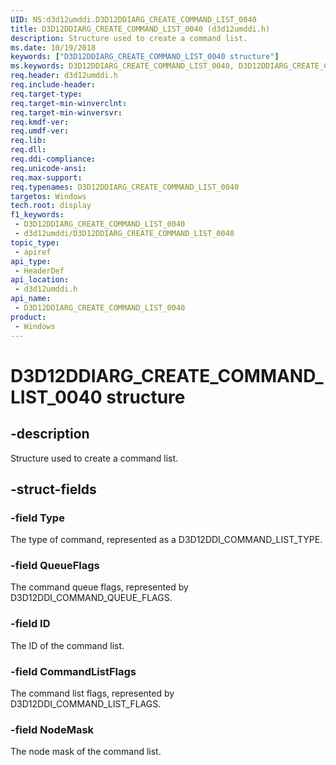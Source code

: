 ```yaml
---
UID: NS:d3d12umddi.D3D12DDIARG_CREATE_COMMAND_LIST_0040
title: D3D12DDIARG_CREATE_COMMAND_LIST_0040 (d3d12umddi.h)
description: Structure used to create a command list.
ms.date: 10/19/2018
keywords: ["D3D12DDIARG_CREATE_COMMAND_LIST_0040 structure"]
ms.keywords: D3D12DDIARG_CREATE_COMMAND_LIST_0040, D3D12DDIARG_CREATE_COMMAND_LIST_0040,
req.header: d3d12umddi.h
req.include-header: 
req.target-type: 
req.target-min-winverclnt: 
req.target-min-winversvr: 
req.kmdf-ver: 
req.umdf-ver: 
req.lib: 
req.dll: 
req.ddi-compliance: 
req.unicode-ansi: 
req.max-support: 
req.typenames: D3D12DDIARG_CREATE_COMMAND_LIST_0040
targetos: Windows
tech.root: display
f1_keywords:
 - D3D12DDIARG_CREATE_COMMAND_LIST_0040
 - d3d12umddi/D3D12DDIARG_CREATE_COMMAND_LIST_0040
topic_type:
 - apiref
api_type:
 - HeaderDef
api_location:
 - d3d12umddi.h
api_name:
 - D3D12DDIARG_CREATE_COMMAND_LIST_0040
product:
 - Windows
---
```


# D3D12DDIARG_CREATE_COMMAND_LIST_0040 structure


## -description

Structure used to create a command list.

## -struct-fields

### -field Type

The type of command, represented as a D3D12DDI_COMMAND_LIST_TYPE.

### -field QueueFlags

The command queue flags, represented by D3D12DDI_COMMAND_QUEUE_FLAGS.

### -field ID

The ID of the command list.

### -field CommandListFlags

The command list flags, represented by D3D12DDI_COMMAND_LIST_FLAGS.

### -field NodeMask

The node mask of the command list.

